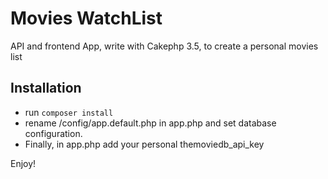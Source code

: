 # Movies WatchList

API and frontend App, write with Cakephp 3.5, to create a personal movies list

## Installation

* run ```composer install```
* rename /config/app.default.php in app.php and set database configuration. 
* Finally, in app.php add your personal themoviedb_api_key

Enjoy!